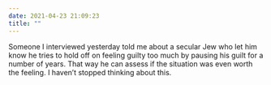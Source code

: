 ```yaml
---
date: 2021-04-23 21:09:23
title: ""
---
```

Someone I interviewed yesterday told me about a secular Jew who let him know he tries to hold off on feeling guilty too much by pausing his guilt for a number of years. That way he can assess if the situation was even worth the feeling. I haven’t stopped thinking about this. 